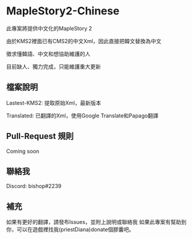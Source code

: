 # MapleStory2-Chinese
此專案將提供中文化的MapleStory 2

由於KMS2裡面已有CMS2的中文Xml，因此直接把韓文替換為中文

徵求懂韓語、中文和想協助維護的人

目前缺人、獨力完成，只能維護重大更新
## 檔案說明
Lastest-KMS2: 提取原始Xml，最新版本

Translated: 已翻譯的Xml，使用Google Translate和Papago翻譯

## Pull-Request 規則
Coming soon

## 聯絡我
Discord: bishop#2239

## 補充
如果有更好的翻譯，請發布Issues，並附上說明或聯絡我
如果此專案有幫助到你，可以在遊戲裡找我(priestDiana)donate個膠囊吧。

